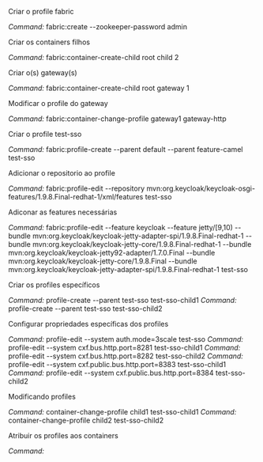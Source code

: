 Criar o profile fabric

*Command:* fabric:create --zookeeper-password admin

Criar os containers filhos

*Command:* fabric:container-create-child root child 2

Criar o(s) gateway(s)

*Command:* fabric:container-create-child root gateway 1

Modificar o profile do gateway

*Command:* fabric:container-change-profile gateway1 gateway-http

Criar o profile test-sso

*Command:* fabric:profile-create --parent default --parent feature-camel test-sso

Adicionar o repositorio ao profile

*Command:* fabric:profile-edit --repository mvn:org.keycloak/keycloak-osgi-features/1.9.8.Final-redhat-1/xml/features test-sso

Adiconar as features necessárias

*Command:* fabric:profile-edit --feature keycloak --feature jetty/[9,10) --bundle mvn:org.keycloak/keycloak-jetty-adapter-spi/1.9.8.Final-redhat-1 --bundle mvn:org.keycloak/keycloak-jetty-core/1.9.8.Final-redhat-1 --bundle mvn:org.keycloak/keycloak-jetty92-adapter/1.7.0.Final --bundle mvn:org.keycloak/keycloak-jetty-core/1.9.8.Final --bundle mvn:org.keycloak/keycloak-jetty-adapter-spi/1.9.8.Final-redhat-1 test-sso

Criar os profiles específicos

*Command:* profile-create --parent test-sso test-sso-child1
*Command:* profile-create --parent test-sso test-sso-child2

Configurar propriedades específicas dos profiles

*Command:* profile-edit --system auth.mode=3scale test-sso
*Command:* profile-edit --system cxf.bus.http.port=8281 test-sso-child1
*Command:* profile-edit --system cxf.bus.http.port=8282 test-sso-child2
*Command:* profile-edit --system cxf.public.bus.http.port=8383 test-sso-child1
*Command:* profile-edit --system cxf.public.bus.http.port=8384 test-sso-child2

Modificando profiles

*Command:* container-change-profile child1 test-sso-child1
*Command:* container-change-profile child2 test-sso-child2

Atribuir os profiles aos containers

*Command:* 